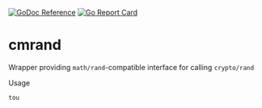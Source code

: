 [![GoDoc Reference](https://godoc.org/github.com/XANi/cmrand?status.svg)](http://godoc.org/github.com/XANi/cmrand)
[![Go Report Card](https://goreportcard.com/badge/github.com/XANi/cmrand)](https://goreportcard.com/report/github.com/XANi/cmrand)

cmrand
=========

Wrapper providing `math/rand`-compatible interface for calling `crypto/rand`

Usage


```go
tou
```

 